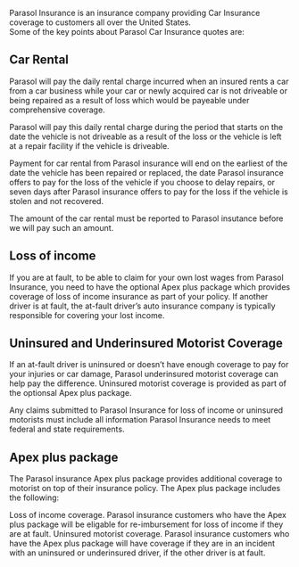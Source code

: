 Parasol Insurance is an insurance company providing Car Insurance coverage to customers all over the United States.  
Some of the key points about Parasol Car Insurance quotes are:

## Car Rental
Parasol will pay the daily rental charge incurred when an insured rents a car from a car business while your car or newly acquired car is not driveable or being repaired as a result of loss which would be payeable under comprehensive coverage.

Parasol will pay this daily rental charge during the period that starts on the date the vehicle is not driveable as a result of the loss or the vehicle is left at a repair facility if the vehicle is driveable.

Payment for car rental from Parasol insurance will end on the earliest of the date the vehicle has been repaired or replaced, the date Parasol insurance offers to pay for the loss of the vehicle if you choose to delay repairs, or seven days after Parasol insurance offers to pay for the loss if the vehicle is stolen and not recovered.

The amount of the car rental must be reported to Parasol insutance before we will pay such an amount.

## Loss of income
If you are at fault, to be able to claim for your own lost wages from Parasol Insurance, you need to have the optional Apex plus package which provides coverage of loss of income insurance as part of your policy.
If another driver is at fault, the at-fault driver’s auto insurance company is typically responsible for covering your lost income. 

## Uninsured and Underinsured Motorist Coverage
If an at-fault driver is uninsured or doesn’t have enough coverage to pay for your injuries or car damage, Parasol underinsured motorist coverage can help pay the difference. Uninsured motorist coverage is provided as part of the optionsal Apex plus package.

Any claims submitted to Parasol Insurance for loss of income or uninsured motorists must include all information Parasol Insurance needs to meet federal and state requirements.

## Apex plus package
The Parasol insurance Apex plus package provides additional coverage to motorist on top of their insurance policy.  The Apex plus package includes the following:

Loss of income coverage.  Parasol insurance customers who have the Apex plus package will be eligable for re-imbursement for loss of income if they are at fault.
Uninsured motorist coverage.  Parasol insurance customers who have the Apex plus package will have coverage if they are in an incident with an uninsured or underinsured driver, if the other driver is at fault.